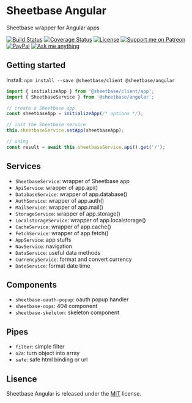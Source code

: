 # Sheetbase Angular

Sheetbase wrapper for Angular apps

<!-- <block:header> -->

[![Build Status](https://travis-ci.com/sheetbase/angular.svg?branch=master)](https://travis-ci.com/sheetbase/angular) [![Coverage Status](https://coveralls.io/repos/github/sheetbase/angular/badge.svg?branch=master)](https://coveralls.io/github/sheetbase/angular?branch=master) [![License][license_badge]][license_url] [![Support me on Patreon][badge_patreon]][patreon_url] [![PayPal][badge_paypal_donate]][paypal_donate_url] [![Ask me anything][badge_ask_me]][ask_me_url]

<!-- </block:header> -->

## Getting started

Install: `npm install --save @sheetbase/client @sheetbase/angular`

```ts
import { initializeApp } from '@sheetbase/client/app';
import { SheetbaseService } from '@sheetbase/angular';

// create a Sheetbase app
const sheetbaseApp = initializeApp(/* options */);

// init the Sheetbase service
this.sheetbaseService.setApp(sheetbaseApp);

// using
const result = await this.sheetbaseService.api().get('/');
```

## Services

- `SheetbaseService`: wrapper of Sheetbase app
- `ApiService`: wrapper of app.api()
- `DatabaseService`: wrapper of app.database()
- `AuthService`: wrapper of app.auth()
- `MailService`: wrapper of app.mail()
- `StorageService`: wrapper of app.storage()
- `LocalstorageService`: wrapper of app.localstorage()
- `CacheService`: wrapper of app.cache()
- `FetchService`: wrapper of app.fetch()
- `AppService`: app stuffs
- `NavService`: navigation
- `DataService`: useful data methods
- `CurrencyService`: format and convert currency
- `DateService`: format date time

## Components

- `sheetbase-oauth-popup`: oauth popup handler
- `sheetbase-oops`: 404 component
- `sheetbase-skeleton`: skeleton component

## Pipes

- `filter`: simple filter
- `o2a`: turn object into array
- `safe`: safe html binding or url

## Lisence

Sheetbase Angular is released under the [MIT](https://github.com/sheetbase/angular/blob/master/LICENSE) license.

<!-- <block:footer> -->

[license_badge]: https://img.shields.io/github/license/mashape/apistatus.svg
[license_url]: https://github.com/sheetbase/angular/blob/master/LICENSE

[badge_patreon]: https://lamnhan.github.io/assets/images/badges/patreon.svg
[patreon_url]: https://www.patreon.com/lamnhan

[badge_paypal_donate]: https://lamnhan.github.io/assets/images/badges/paypal_donate.svg
[paypal_donate_url]: https://www.paypal.me/lamnhan

[badge_ask_me]: https://img.shields.io/badge/ask/me-anything-1abc9c.svg
[ask_me_url]: https://m.me/sheetbase

<!-- </block:footer> -->